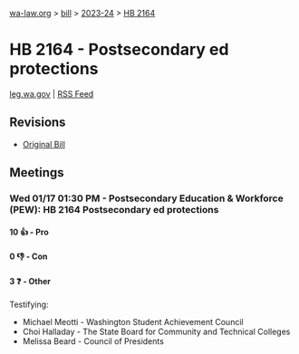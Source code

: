 [wa-law.org](/) > [bill](/bill/) > [2023-24](/bill/2023-24/) > [HB 2164](/bill/2023-24/hb/2164/)

# HB 2164 - Postsecondary ed protections
[leg.wa.gov](https://app.leg.wa.gov/billsummary?BillNumber=2164&Year=2023&Initiative=false) | [RSS Feed](./rss.xml)

## Revisions
* [Original Bill](1/)

## Meetings
### Wed 01/17 01:30 PM - Postsecondary Education & Workforce (PEW): HB 2164 Postsecondary ed protections
#### 10 👍 - Pro

#### 0 👎 - Con

#### 3 ❓ - Other
Testifying:
* Michael Meotti - Washington Student Achievement Council
* Choi Halladay - The State Board for Community and Technical Colleges
* Melissa Beard - Council of Presidents
